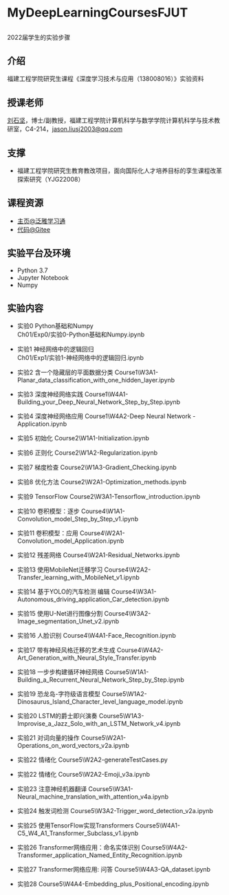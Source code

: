 # MyDeepLearningCoursesFJUT

##
2022届学生的实验步骤
## 介绍
福建工程学院研究生课程《深度学习技术与应用（138008016）》实验资料

## 授课老师
[刘石坚](https://faculty.fjut.edu.cn/liushijian/zh_CN/index.htm)，博士/副教授，福建工程学院计算机科学与数学学院计算机科学与技术教研室，C4-214，jason.liusj2003@qq.com

## 支撑
- 福建工程学院研究生教育教改项目，面向国际化人才培养目标的孪生课程改革探索研究（YJG22008）

## 课程资源
- [主页@泛雅学习通](https://mooc1-1.chaoxing.com/course-ans/courseportal/222602621.html)
- [代码@Gitee](https://gitee.com/jasonsjliu/my-deep-learning-courses-fjut)

## 实验平台及环境
- Python 3.7
- Jupyter Notebook
- Numpy

## 实验内容
- 实验0 Python基础和Numpy  
Ch01/Exp0/实验0-Python基础和Numpy.ipynb

- 实验1 神经网络中的逻辑回归  
Ch01/Exp1/实验1-神经网络中的逻辑回归.ipynb

- 实验2 含一个隐藏层的平面数据分类
Course1\W3A1-Planar_data_classification_with_one_hidden_layer.ipynb

- 实验3 深度神经网络实践
Course1\W4A1-Building_your_Deep_Neural_Network_Step_by_Step.ipynb

- 实验4 深度神经网络应用
Course1\W4A2-Deep Neural Network - Application.ipynb

- 实验5 初始化
Course2\W1A1-Initialization.ipynb

- 实验6 正则化
Course2\W1A2-Regularization.ipynb

- 实验7 梯度检查
Course2\W1A3-Gradient_Checking.ipynb

- 实验8 优化方法
Course2\W2A1-Optimization_methods.ipynb

- 实验9 TensorFlow
Course2\W3A1-Tensorflow_introduction.ipynb

- 实验10 卷积模型：逐步
Course4\W1A1-Convolution_model_Step_by_Step_v1.ipynb

- 实验11 卷积模型：应用
Course4\W2A1-Convolution_model_Application.ipynb

- 实验12 残差网络
Course4\W2A1-Residual_Networks.ipynb

- 实验13 使用MobileNet迁移学习
Course4\W2A2-Transfer_learning_with_MobileNet_v1.ipynb

- 实验14 基于YOLO的汽车检测 编辑
Course4\W3A1-Autonomous_driving_application_Car_detection.ipynb

- 实验15 使用U-Net进行图像分割
Course4\W3A2-Image_segmentation_Unet_v2.ipynb

- 实验16 人脸识别
Course4\W4A1-Face_Recognition.ipynb

- 实验17 带有神经风格迁移的艺术生成
Course4\W4A2-Art_Generation_with_Neural_Style_Transfer.ipynb

- 实验18 一步步构建循环神经网络
Course5\W1A1-Building_a_Recurrent_Neural_Network_Step_by_Step.ipynb

- 实验19 恐龙岛-字符级语言模型
Course5\W1A2-Dinosaurus_Island_Character_level_language_model.ipynb

- 实验20 LSTM的爵士即兴演奏
Course5\W1A3-Improvise_a_Jazz_Solo_with_an_LSTM_Network_v4.ipynb

- 实验21 对词向量的操作
Course5\W2A1-Operations_on_word_vectors_v2a.ipynb

- 实验22 情绪化
Course5\W2A2-generateTestCases.py

- 实验22 情绪化
Course5\W2A2-Emoji_v3a.ipynb

- 实验23 注意神经机器翻译
Course5\W3A1-Neural_machine_translation_with_attention_v4a.ipynb

- 实验24 触发词检测
Course5\W3A2-Trigger_word_detection_v2a.ipynb

- 实验25 使用TensorFlow实现Transformers
Course5\W4A1-C5_W4_A1_Transformer_Subclass_v1.ipynb

- 实验26 Transformer网络应用：命名实体识别
Course5\W4A2-Transformer_application_Named_Entity_Recognition.ipynb

- 实验27 Transformer网络应用: 问答
Course5\W4A3-QA_dataset.ipynb

- 实验28 
Course5\W4A4-Embedding_plus_Positional_encoding.ipynb